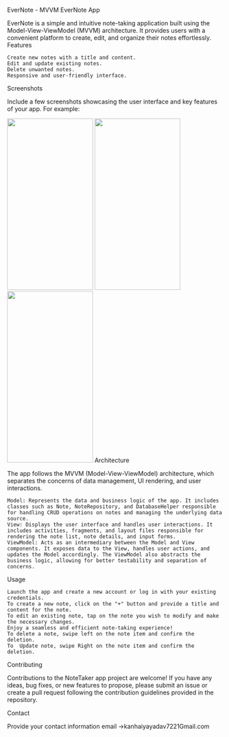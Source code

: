 EverNote - MVVM  EverNote App

EverNote is a simple and intuitive note-taking application built using the Model-View-ViewModel (MVVM) architecture. It provides users with a convenient platform to create, edit, and organize their notes effortlessly.
Features

    Create new notes with a title and content.
    Edit and update existing notes.
    Delete unwanted notes.
    Responsive and user-friendly interface.

Screenshots

Include a few screenshots showcasing the user interface and key features of your app. For example:



<img src="https://github.com/jester-sys/EverNote-Android-App/assets/115554090/551dd12f-63bc-44f8-b51f-9150978a184b" width="200" height="400">
<img src="https://github.com/jester-sys/EverNote-Android-App/assets/115554090/d28af497-56d6-4ab7-be4b-1245c04dd076" width="200" height="400">
<img src="https://github.com/jester-sys/EverNote-Android-App/assets/115554090/d774630e-5774-4b76-bfd8-b9ee70995205" width="200" height="400">
Architecture

The app follows the MVVM (Model-View-ViewModel) architecture, which separates the concerns of data management, UI rendering, and user interactions.

    Model: Represents the data and business logic of the app. It includes classes such as Note, NoteRepository, and DatabaseHelper responsible for handling CRUD operations on notes and managing the underlying data source.
    View: Displays the user interface and handles user interactions. It includes activities, fragments, and layout files responsible for rendering the note list, note details, and input forms.
    ViewModel: Acts as an intermediary between the Model and View components. It exposes data to the View, handles user actions, and updates the Model accordingly. The ViewModel also abstracts the business logic, allowing for better testability and separation of concerns.

Usage

    Launch the app and create a new account or log in with your existing credentials.
    To create a new note, click on the "+" button and provide a title and content for the note.
    To edit an existing note, tap on the note you wish to modify and make the necessary changes.
    Enjoy a seamless and efficient note-taking experience!
    To delete a note, swipe left on the note item and confirm the deletion.
    To  Update note, swipe Right on the note item and confirm the deletion.

Contributing

Contributions to the NoteTaker app project are welcome! If you have any ideas, bug fixes, or new features to propose, please submit an issue or create a pull request following the contribution guidelines provided in the repository.

Contact

Provide your contact information  email ->kanhaiyayadav7221Gmail.com
